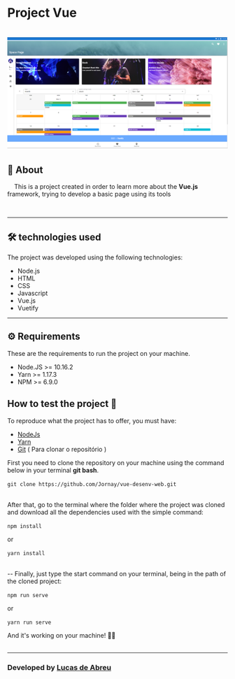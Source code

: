 # Project Vue


<h1  >
    <img  src = "src/assets/cap1.png">

</h1>


## 📃 **About**

&nbsp;&nbsp;&nbsp;&nbsp;This is a project created in order to learn more about the **Vue.js** framework, trying to develop a basic page using its tools

<br>


---

## 🛠 **technologies used**

The project was developed using the following technologies:

- Node.js
- HTML
- CSS
- Javascript
- Vue.js
- Vuetify


--- 

 ## ⚙ **Requirements**

These are the requirements to run the project on your machine.

- Node.JS >= 10.16.2
- Yarn >= 1.17.3
- NPM >= 6.9.0

## **How to test the project** 🔧

To reproduce what the project has to offer, you must have:

- [NodeJs](https://nodejs.org/en/download/)
- [Yarn](https://classic.yarnpkg.com/en/docs/install/#windows-stable)
- [Git](https://git-scm.com/downloads)&nbsp;( Para clonar o repositório )

First you need to clone the repository on your machine using the command below in your terminal **git bash**.

`git clone https://github.com/Jornay/vue-desenv-web.git`

<br>
After that, go to the terminal where the folder where the project was cloned and download all the dependencies used with the simple command:

`npm install`

or

`yarn install`

<br>
-- Finally, just type the start command on your terminal, being in the path of the cloned project:

`npm run serve`

or

`yarn run serve`

And it's working on your machine! 🚀🚀
<br>
<br>

---
### Developed by [Lucas de Abreu](https://github.com/Jornay) 
